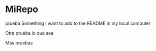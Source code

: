 # MiRepo

prueba Something I want to add to the README in my local computer

Otra prueba lo que sea 


Más pruebas
